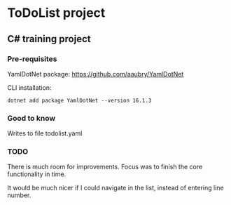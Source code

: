 # ToDoList project
## C# training project

### Pre-requisites

YamlDotNet package: 
https://github.com/aaubry/YamlDotNet

CLI installation:

```
dotnet add package YamlDotNet --version 16.1.3
```

### Good to know

Writes to file todolist.yaml

### TODO

There is much room for improvements. Focus was to finish the core functionality in time.

It would be much nicer if I could navigate in the list, instead of entering line number.

